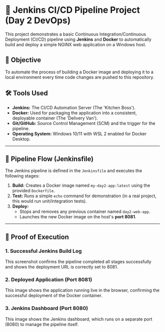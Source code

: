 # 🍕 Jenkins CI/CD Pipeline Project (Day 2 DevOps)

This project demonstrates a basic Continuous Integration/Continuous Deployment (CI/CD) pipeline using **Jenkins** and **Docker** to automatically build and deploy a simple NGINX web application on a Windows host.

## 🎯 Objective

To automate the process of building a Docker image and deploying it to a local environment every time code changes are pushed to this repository.

## 🛠️ Tools Used

* **Jenkins:** The CI/CD Automation Server (The 'Kitchen Boss').
* **Docker:** Used for packaging the application into a consistent, deployable container (The 'Delivery Van').
* **Git/GitHub:** Source Control Management (SCM) and the trigger for the pipeline.
* **Operating System:** Windows 10/11 with WSL 2 enabled for Docker Desktop.

---

## 🚀 Pipeline Flow (Jenkinsfile)

The Jenkins pipeline is defined in the `Jenkinsfile` and executes the following stages:

1.  **Build:** Creates a Docker image named `my-day2-app:latest` using the provided `Dockerfile`.
2.  **Test:** Runs a simple `echo` command for demonstration (in a real project, this would run unit/integration tests).
3.  **Deploy:**
    * Stops and removes any previous container named `day2-web-app`.
    * Launches the new Docker image on the host's **port 8081**.

---

## 📸 Proof of Execution

### 1. Successful Jenkins Build Log

This screenshot confirms the pipeline completed all stages successfully and shows the deployment URL is correctly set to 8081.



### 2. Deployed Application (Port 8081)

This image shows the application running live in the browser, confirming the successful deployment of the Docker container.



### 3. Jenkins Dashboard (Port 8080)

This image shows the Jenkins dashboard, which runs on a separate port (8080) to manage the pipeline itself.